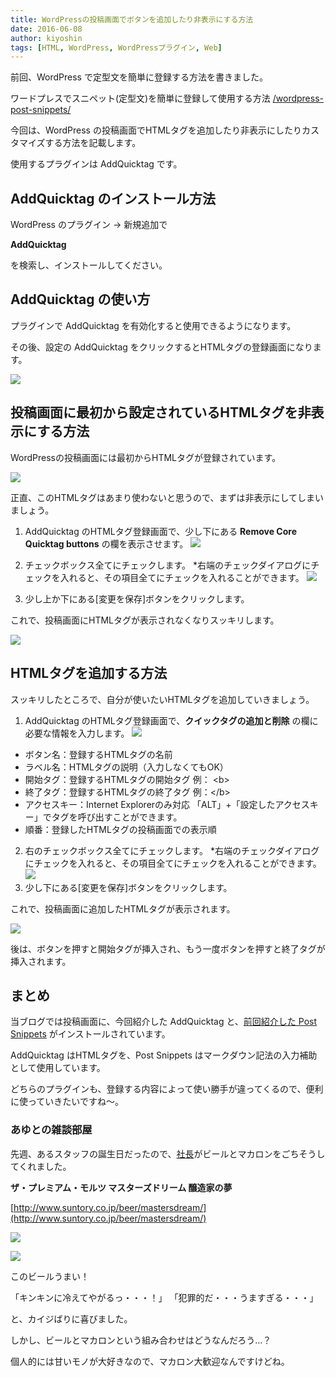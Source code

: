 ```yaml
---
title: WordPressの投稿画面でボタンを追加したり非表示にする方法
date: 2016-06-08
author: kiyoshin
tags: [HTML, WordPress, WordPressプラグイン, Web]
---
```


前回、WordPress で定型文を簡単に登録する方法を書きました。

ワードプレスでスニペット(定型文)を簡単に登録して使用する方法
[/wordpress-post-snippets/](/wordpress-post-snippets/)

今回は、WordPress の投稿画面でHTMLタグを追加したり非表示にしたりカスタマイズする方法を記載します。

使用するプラグインは AddQuicktag です。

## AddQuicktag のインストール方法
WordPress のプラグイン → 新規追加で

**AddQuicktag**

を検索し、インストールしてください。

## AddQuicktag の使い方

プラグインで AddQuicktag を有効化すると使用できるようになります。

その後、設定の AddQuicktag をクリックするとHTMLタグの登録画面になります。

![](images/wordpress-addquicktag-1.jpg)

## 投稿画面に最初から設定されているHTMLタグを非表示にする方法
WordPressの投稿画面には最初からHTMLタグが登録されています。

![](images/wordpress-addquicktag-2.jpg)

正直、このHTMLタグはあまり使わないと思うので、まずは非表示にしてしまいましょう。

1. AddQuicktag のHTMLタグ登録画面で、少し下にある **Remove Core Quicktag buttons** の欄を表示させます。
![](images/wordpress-addquicktag-3.jpg)

2. チェックボックス全てにチェックします。
*右端のチェックダイアログにチェックを入れると、その項目全てにチェックを入れることができます。
![](images/wordpress-addquicktag-4.jpg)

3. 少し上か下にある[変更を保存]ボタンをクリックします。

これで、投稿画面にHTMLタグが表示されなくなりスッキリします。

![](images/wordpress-addquicktag-5.jpg)

## HTMLタグを追加する方法

スッキリしたところで、自分が使いたいHTMLタグを追加していきましょう。

1. AddQuicktag のHTMLタグ登録画面で、**クイックタグの追加と削除** の欄に必要な情報を入力します。
![](images/wordpress-addquicktag-6.jpg)
  * ボタン名：登録するHTMLタグの名前
  * ラベル名：HTMLタグの説明（入力しなくてもOK）
  * 開始タグ：登録するHTMLタグの開始タグ
  例：	&lt;b&gt;
  * 終了タグ：登録するHTMLタグの終了タグ
  例：&lt;/b&gt;
  * アクセスキー：Internet Explorerのみ対応
  「ALT」+「設定したアクセスキー」でタグを呼び出すことができます。
  * 順番：登録したHTMLタグの投稿画面での表示順

2. 右のチェックボックス全てにチェックします。
*右端のチェックダイアログにチェックを入れると、その項目全てにチェックを入れることができます。
![](images/wordpress-addquicktag-7.jpg)
3. 少し下にある[変更を保存]ボタンをクリックします。

これで、投稿画面に追加したHTMLタグが表示されます。

![](images/wordpress-addquicktag-8.jpg)

後は、ボタンを押すと開始タグが挿入され、もう一度ボタンを押すと終了タグが挿入されます。

## まとめ

当ブログでは投稿画面に、今回紹介した AddQuicktag と、[前回紹介した Post Snippets](/wordpress-post-snippets/) がインストールされています。

AddQuicktag はHTMLタグを、Post Snippets はマークダウン記法の入力補助として使用しています。

どちらのプラグインも、登録する内容によって使い勝手が違ってくるので、便利に使っていきたいですね～。

### あゆとの雑談部屋

先週、あるスタッフの誕生日だったので、[社長](/category/articles-president-wrote/)がビールとマカロンをごちそうしてくれました。

**ザ・プレミアム・モルツ マスターズドリーム 醸造家の夢**

[http://www.suntory.co.jp/beer/mastersdream/](http://www.suntory.co.jp/beer/mastersdream/)

![](images/wordpress-addquicktag-9.jpg)

![](images/wordpress-addquicktag-10.jpg)

このビールうまい！

「キンキンに冷えてやがるっ・・・！」
「犯罪的だ・・・うますぎる・・・」

と、カイジばりに喜びました。

しかし、ビールとマカロンという組み合わせはどうなんだろう…？

個人的には甘いモノが大好きなので、マカロン大歓迎なんですけどね。